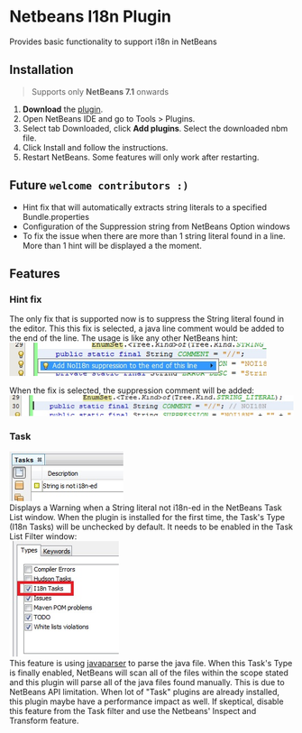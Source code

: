# Netbeans I18n Plugin
Provides basic functionality to support i18n in NetBeans

## Installation
> Supports only __NetBeans 7.1__ onwards  

1. __Download__ the [plugin](https://github.com/downloads/ceilfors/netbeans-i18n-plugin/netbeans-i18n-plugin-1.0.nbm).
1. Open NetBeans IDE and go to Tools > Plugins.
1. Select tab Downloaded, click __Add plugins__. Select the downloaded nbm file.
1. Click Install and follow the instructions.
1. Restart NetBeans. Some features will only work after restarting.

## Future `welcome contributors :)`
* Hint fix that will automatically extracts string literals to a specified Bundle.properties
* Configuration of the Suppression string from NetBeans Option windows
* To fix the issue when there are more than 1 string literal found in a line. More than 1 hint will be displayed a the moment.

## Features
### Hint fix  
The only fix that is supported now is to suppress the String literal found in the editor. This this fix is selected, a java line comment would be added to the end of the line. The usage is like any other NetBeans hint:  
![show_hint.jpg](https://github.com/ceilfors/netbeans-i18n-plugin/raw/master/wiki/show_hint.jpg)  
  
When the fix is selected, the suppression comment will be added:  
![suppression_applied.jpg](https://github.com/ceilfors/netbeans-i18n-plugin/raw/master/wiki/suppression_applied.jpg)

### Task  
![task.jpg](https://github.com/ceilfors/netbeans-i18n-plugin/raw/master/wiki/task.jpg)  
Displays a Warning when a String literal not i18n-ed in the NetBeans Task List window. When the plugin is installed for the first time, the Task's Type (I18n Tasks) will be unchecked by default. It needs to be enabled in the Task List Filter window:  
![task_list.jpg](https://github.com/ceilfors/netbeans-i18n-plugin/raw/master/wiki/task_list.jpg)  
This feature is using [javaparser](http://code.google.com/p/javaparser/) to parse the java file. When this Task's Type is finally enabled, NetBeans will scan all of the files within the scope stated and this plugin will parse all of the java files found manually. This is due to NetBeans API limitation. When lot of "Task" plugins are already installed, this plugin maybe have a performance impact as well. If skeptical, disable this feature from the Task filter and use the Netbeans' Inspect and Transform feature.